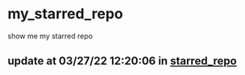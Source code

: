 # my_starred_repo
show me my starred repo

update at 03/27/22 12:20:06 in [starred_repo](./index.html)
---

